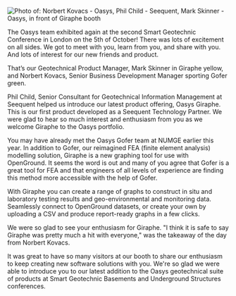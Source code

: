 ![Photo of: Norbert Kovacs - Oasys, Phil Child - Seequent, Mark Skinner - Oasys, in front of Giraphe booth](https://b2c-templates-arup.s3-eu-west-1.amazonaws.com/giraphe/Smartgeo-Seequent-and-Oasys_75.jpg)

The Oasys team exhibited again at the second Smart Geotechnic Conference in London on the 5th of October! There was lots of excitement on all sides. We got to meet with you, learn from you, and share with you. And lots of interest for our new friends and product. 

That’s our Geotechnical Product Manager, Mark Skinner in Giraphe yellow, and Norbert Kovacs, Senior Business Development Manager sporting Gofer green. 

Phil Child, Senior Consultant for Geotechnical Information Management at Seequent helped us introduce our latest product offering, Oasys Giraphe. This is our first product developed as a Seequent Technology Partner. We were glad to hear so much interest and enthusiasm from you as we welcome Giraphe to the Oasys portfolio. 

You may have already met the Oasys Gofer team at NUMGE earlier this year. In addition to Gofer, our reimagined FEA (finite element analysis) modelling solution, Giraphe is a new graphing tool for use with OpenGround. It seems the word is out and many of you agree that Gofer is a great tool for FEA and that engineers of all levels of experience are finding this method more accessible with the help of Gofer. 

With Giraphe you can create a range of graphs to construct in situ and laboratory testing results and geo-environmental and monitoring data. Seamlessly connect to OpenGround datasets, or create your own by uploading a CSV and produce report-ready graphs in a few clicks. 

We were so glad to see your enthusiasm for Giraphe. "I think it is safe to say Giraphe was pretty much a hit with everyone," was the takeaway of the day from Norbert Kovacs. 

It was great to have so many visitors at our booth to share our enthusiasm to keep creating new software solutions with you. We're so glad we were able to introduce you to our latest addition to the Oasys geotechnical suite of products at Smart Geotechnic Basements and Underground Structures conferences. 
